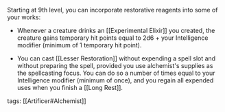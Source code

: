 Starting at 9th level, you can incorporate restorative reagents into some of your works:

-   Whenever a creature drinks an [[Experimental Elixir]] you created, the creature gains temporary hit points equal to 2d6 + your Intelligence modifier (minimum of 1 temporary hit point).

-   You can cast [[Lesser Restoration]] without expending a spell slot and without preparing the spell, provided you use alchemist's supplies as the spellcasting focus. You can do so a number of times equal to your Intelligence modifier (minimum of once), and you regain all expended uses when you finish a [[Long Rest]].

tags: [[Artificer#Alchemist]]